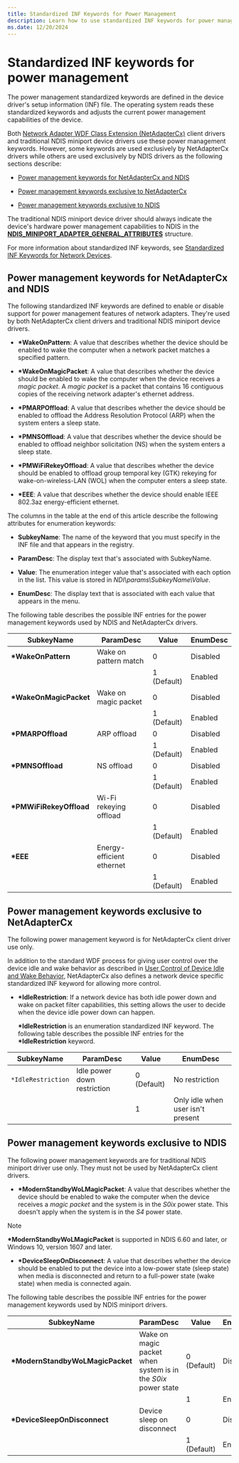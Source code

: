 ```yaml
---
title: Standardized INF Keywords for Power Management
description: Learn how to use standardized INF keywords for power management.
ms.date: 12/20/2024
---
```


# Standardized INF keywords for power management

The power management standardized keywords are defined in the device driver's setup information (INF) file. The operating system reads these standardized keywords and adjusts the current power management capabilities of the device.

Both [Network Adapter WDF Class Extension (NetAdapterCx)](../netcx/index.md) client drivers and traditional NDIS miniport device drivers use these power management keywords. However, some keywords are used exclusively by NetAdapterCx drivers while others are used exclusively by NDIS drivers as the following sections describe:

* [Power management keywords for NetAdapterCx and NDIS](#power-management-keywords-for-netadaptercx-and-ndis)

* [Power management keywords exclusive to NetAdapterCx](#power-management-keywords-exclusive-to-netadaptercx)

* [Power management keywords exclusive to NDIS](#power-management-keywords-exclusive-to-ndis)

The traditional NDIS miniport device driver should always indicate the device's hardware power management capabilities to NDIS in the [**NDIS\_MINIPORT\_ADAPTER\_GENERAL\_ATTRIBUTES**](/windows-hardware/drivers/ddi/ndis/ns-ndis-_ndis_miniport_adapter_general_attributes) structure.

For more information about standardized INF keywords, see [Standardized INF Keywords for Network Devices](standardized-inf-keywords-for-network-devices.md).

## Power management keywords for NetAdapterCx and NDIS

The following standardized INF keywords are defined to enable or disable support for power management features of network adapters. They're used by both NetAdapterCx client drivers and traditional NDIS miniport device drivers.

- **\*WakeOnPattern**: A value that describes whether the device should be enabled to wake the computer when a network packet matches a specified pattern.

- **\*WakeOnMagicPacket**: A value that describes whether the device should be enabled to wake the computer when the device receives a *magic packet*. A *magic packet* is a packet that contains 16 contiguous copies of the receiving network adapter's ethernet address.

- **\*PMARPOffload**: A value that describes whether the device should be enabled to offload the Address Resolution Protocol (ARP) when the system enters a sleep state.

- **\*PMNSOffload**: A value that describes whether the device should be enabled to offload neighbor solicitation (NS) when the system enters a sleep state.

- **\*PMWiFiRekeyOffload**: A value that describes whether the device should be enabled to offload group temporal key (GTK) rekeying for wake-on-wireless-LAN (WOL) when the computer enters a sleep state.

- **\*EEE**: A value that describes whether the device should enable IEEE 802.3az energy-efficient ethernet.

The columns in the table at the end of this article describe the following attributes for enumeration keywords:

- **SubkeyName**: The name of the keyword that you must specify in the INF file and that appears in the registry.

- **ParamDesc**: The display text that's associated with SubkeyName.

- **Value**: The enumeration integer value that's associated with each option in the list. This value is stored in *NDI\\params\\SubkeyName\\Value*.

- **EnumDesc**: The display text that is associated with each value that appears in the menu.

The following table describes the possible INF entries for the power management keywords used by NDIS and NetAdapterCx drivers.

|SubkeyName|ParamDesc|Value|EnumDesc|
|--- |--- |--- |--- |
|**\*WakeOnPattern**|Wake on pattern match|0|Disabled|
|||1 (Default)|Enabled|
|**\*WakeOnMagicPacket**|Wake on magic packet|0|Disabled|
|||1 (Default)|Enabled|
|**\*PMARPOffload**|ARP offload|0|Disabled|
|||1 (Default)|Enabled|
|**\*PMNSOffload**|NS offload|0|Disabled|
|||1 (Default)|Enabled|
|**\*PMWiFiRekeyOffload**|Wi-Fi rekeying offload|0|Disabled|
|||1 (Default)|Enabled|
|**\*EEE**|Energy-efficient ethernet|0|Disabled|
|||1 (Default)|Enabled|

## Power management keywords exclusive to NetAdapterCx

The following power management keyword is for NetAdapterCx client driver use only.

In addition to the standard WDF process for giving user control over the device idle and wake behavior as described in [User Control of Device Idle and Wake Behavior](../wdf/user-control-of-device-idle-and-wake-behavior.md), NetAdapterCx also defines a network device specific standardized INF keyword for allowing more control.

- **\*IdleRestriction**: If a network device has both idle power down and wake on packet filter capabilities, this setting allows the user to decide when the device idle power down can happen.

    **\*IdleRestriction** is an enumeration standardized INF keyword. The following table describes the possible INF entries for the **\*IdleRestriction** keyword.

|SubkeyName|ParamDesc|Value|EnumDesc|
|--- |--- |--- |--- |
|`*IdleRestriction`|Idle power down restriction|0 (Default)|No restriction|
|||1|Only idle when user isn't present|

## Power management keywords exclusive to NDIS

The following power management keywords are for traditional NDIS miniport driver use only. They must not be used by NetAdapterCx client drivers.

- **\*ModernStandbyWoLMagicPacket**: A value that describes whether the device should be enabled to wake the computer when the device receives a *magic packet* and the system is in the *S0ix* power state. This doesn't apply when the system is in the *S4* power state.

> [!NOTE]
> **\*ModernStandbyWoLMagicPacket** is supported in NDIS 6.60 and later, or Windows 10, version 1607 and later.

- **\*DeviceSleepOnDisconnect**: A value that describes whether the device should be enabled to put the device into a low-power state (sleep state) when media is disconnected and return to a full-power state (wake state) when media is connected again.

The following table describes the possible INF entries for the power management keywords used by NDIS miniport drivers.

|SubkeyName|ParamDesc|Value|EnumDesc|
|--- |--- |--- |--- |
|**\*ModernStandbyWoLMagicPacket**|Wake on magic packet when system is in the *S0ix* power state|0 (Default)|Disabled|
|||1|Enabled|
|**\*DeviceSleepOnDisconnect**|Device sleep on disconnect|0|Disabled|
|||1 (Default)|Enabled|
